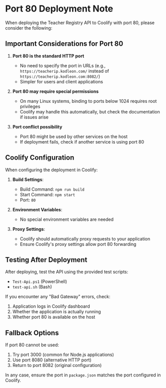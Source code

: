 # Port 80 Deployment Note

When deploying the Teacher Registry API to Coolify with port 80, please consider the following:

## Important Considerations for Port 80

1. **Port 80 is the standard HTTP port**
   - No need to specify the port in URLs (e.g., `https://teacherip.kodleon.com/` instead of `https://teacherip.kodleon.com:8082/`)
   - Simpler for users and client applications

2. **Port 80 may require special permissions**
   - On many Linux systems, binding to ports below 1024 requires root privileges
   - Coolify may handle this automatically, but check the documentation if issues arise

3. **Port conflict possibility**
   - Port 80 might be used by other services on the host
   - If deployment fails, check if another service is using port 80

## Coolify Configuration

When configuring the deployment in Coolify:

1. **Build Settings**:
   - Build Command: `npm run build`
   - Start Command: `npm start`
   - Port: `80`

2. **Environment Variables**:
   - No special environment variables are needed

3. **Proxy Settings**:
   - Coolify should automatically proxy requests to your application
   - Ensure Coolify's proxy settings allow port 80 forwarding

## Testing After Deployment

After deploying, test the API using the provided test scripts:

- `Test-Api.ps1` (PowerShell)
- `test-api.sh` (Bash)

If you encounter any "Bad Gateway" errors, check:

1. Application logs in Coolify dashboard
2. Whether the application is actually running
3. Whether port 80 is available on the host

## Fallback Options

If port 80 cannot be used:

1. Try port 3000 (common for Node.js applications)
2. Use port 8080 (alternative HTTP port)
3. Return to port 8082 (original configuration)

In any case, ensure the port in `package.json` matches the port configured in Coolify.